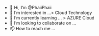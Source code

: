 - 👋 Hi, I’m @PhaiiPhaii
- 👀 I’m interested in ...> Cloud Technology 
- 🌱 I’m currently learning ... > AZURE Cloud
- 💞️ I’m looking to collaborate on ...
- 📫 How to reach me ...

<!---
PhaiiPhaii/PhaiiPhaii is a ✨ special ✨ repository because its `README.md` (this file) appears on your GitHub profile.
You can click the Preview link to take a look at your changes.
--->
